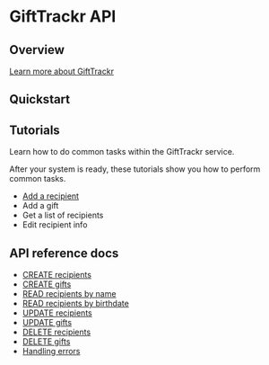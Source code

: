 # GiftTrackr API

## Overview

[Learn more about GiftTrackr](overview)

## Quickstart

## Tutorials

Learn how to do common tasks within the GiftTrackr service.

After your system is ready, these tutorials show you how to perform common tasks.

* [Add a recipient](tutorials/add_a_recipient.md)
* Add a gift
* Get a list of recipients
* Edit recipient info

## API reference docs

* [CREATE recipients](api/create_recipient.md)
* [CREATE gifts](api/create_gift.md)
* [READ recipients by name](api/read_recipients_by_name.md)
* [READ recipients by birthdate](api/read_recipients_by_birthdate.md)
* [UPDATE recipients](api/update_recipients.md)
* [UPDATE gifts](api/update_gifts.md)
* [DELETE recipients](api/delete_recipient.md)
* [DELETE gifts](api/delete_gift.md)
* [Handling errors](api/handling_errors.md)
